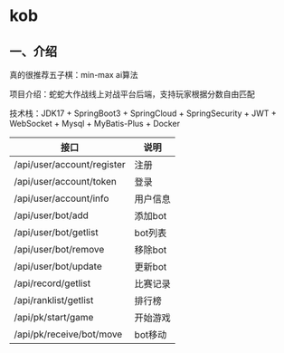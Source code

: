 # kob

## 一、介绍

真的很推荐五子棋：min-max ai算法

项目介绍：蛇蛇大作战线上对战平台后端，支持玩家根据分数自由匹配

技术栈：JDK17 + SpringBoot3 + SpringCloud + SpringSecurity + JWT + WebSocket + Mysql + MyBatis-Plus + Docker

| 接口                      | 说明    |
|-------------------------|-------|
| /api/user/account/register | 注册    |
| /api/user/account/token | 登录    |
| /api/user/account/info  | 用户信息  |
| /api/user/bot/add       | 添加bot |
| /api/user/bot/getlist  | bot列表 |
| /api/user/bot/remove   | 移除bot |
| /api/user/bot/update  | 更新bot |
| /api/record/getlist   | 比赛记录  |
| /api/ranklist/getlist  | 排行榜   |
| /api/pk/start/game  | 开始游戏  |
| /api/pk/receive/bot/move   | bot移动 | 



